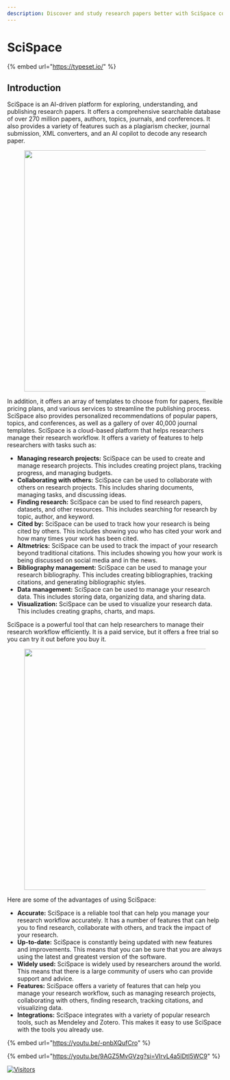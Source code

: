 ```yaml
---
description: Discover and study research papers better with SciSpace copilot
---
```


# SciSpace

{% embed url="https://typeset.io/" %}

## Introduction

SciSpace is an AI-driven platform for exploring, understanding, and publishing research papers. It offers a comprehensive searchable database of over 270 million papers, authors, topics, journals, and conferences. It also provides a variety of features such as a plagiarism checker, journal submission, XML converters, and an AI copilot to decode any research paper.

<figure><img src="../../.gitbook/assets/image (11).png" alt="" width="563"><figcaption></figcaption></figure>

In addition, it offers an array of templates to choose from for papers, flexible pricing plans, and various services to streamline the publishing process. SciSpace also provides personalized recommendations of popular papers, topics, and conferences, as well as a gallery of over 40,000 journal templates. SciSpace is a cloud-based platform that helps researchers manage their research workflow. It offers a variety of features to help researchers with tasks such as:

* **Managing research projects:** SciSpace can be used to create and manage research projects. This includes creating project plans, tracking progress, and managing budgets.
* **Collaborating with others:** SciSpace can be used to collaborate with others on research projects. This includes sharing documents, managing tasks, and discussing ideas.
* **Finding research:** SciSpace can be used to find research papers, datasets, and other resources. This includes searching for research by topic, author, and keyword.
* **Cited by:** SciSpace can be used to track how your research is being cited by others. This includes showing you who has cited your work and how many times your work has been cited.
* **Altmetrics:** SciSpace can be used to track the impact of your research beyond traditional citations. This includes showing you how your work is being discussed on social media and in the news.
* **Bibliography management:** SciSpace can be used to manage your research bibliography. This includes creating bibliographies, tracking citations, and generating bibliographic styles.
* **Data management:** SciSpace can be used to manage your research data. This includes storing data, organizing data, and sharing data.
* **Visualization:** SciSpace can be used to visualize your research data. This includes creating graphs, charts, and maps.

SciSpace is a powerful tool that can help researchers to manage their research workflow efficiently. It is a paid service, but it offers a free trial so you can try it out before you buy it.

<figure><img src="https://substackcdn.com/image/fetch/f_auto,q_auto:good,fl_progressive:steep/https%3A%2F%2Fsubstack-post-media.s3.amazonaws.com%2Fpublic%2Fimages%2F35246f20-051f-43ea-aac6-7e127a78c0dd_1280x1157.jpeg" alt="" width="563"><figcaption></figcaption></figure>

Here are some of the advantages of using SciSpace:

* **Accurate:** SciSpace is a reliable tool that can help you manage your research workflow accurately. It has a number of features that can help you to find research, collaborate with others, and track the impact of your research.
* **Up-to-date:** SciSpace is constantly being updated with new features and improvements. This means that you can be sure that you are always using the latest and greatest version of the software.
* **Widely used:** SciSpace is widely used by researchers around the world. This means that there is a large community of users who can provide support and advice.
* **Features:** SciSpace offers a variety of features that can help you manage your research workflow, such as managing research projects, collaborating with others, finding research, tracking citations, and visualizing data.
* **Integrations:** SciSpace integrates with a variety of popular research tools, such as Mendeley and Zotero. This makes it easy to use SciSpace with the tools you already use.

{% embed url="https://youtu.be/-pnbXQufCro" %}

{% embed url="https://youtu.be/9AGZ5MvGVzg?si=VIrvL4a5lDtI5WC9" %}

[![Visitors](https://api.visitorbadge.io/api/visitors?path=https%3A%2F%2Fgithub.com%2Fdrshahizan\&labelColor=%23697689\&countColor=%23555555\&style=plastic)](https://visitorbadge.io/status?path=https%3A%2F%2Fgithub.com%2Fdrshahizan)
